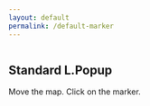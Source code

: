 ```yaml
---
layout: default
permalink: /default-marker
---
```


<script>
var myIcon = new L.Icon.Default({ popupAnchor: [1, -20] });
</script>

<div style="float: left; margin-right: 20px">
    <h2>Standard L.Popup</h2>
    <p>Move the map. Click on the marker.</p>
    <div id="map1" style="height:400px; width:400px; margin-bottom: 20px;"></div>
    <script type="text/javascript">
        var map1 = L.map('map1').setView([48.850258, 2.351074], 11);
    	// create the tile layer with correct attribution
    	L.tileLayer('https://a.tile.openstreetmap.org/{z}/{x}/{y}.png', {
        	attribution: '&copy; <a href="http://www.openstreetmap.org/copyright">OpenStreetMap</a> contributors'
    	}).addTo(map1);
    	
    	L.marker([48.850258, 2.351074]).addTo(map1).bindPopup('A pretty CSS3 popup.<br> Easily customizable.');
    </script>
 </div>
 
 <div style="float: left; margin-right: 20px">
    <h2>Responsive Popup</h2>
    <p>Move the map. Click on the marker.</p>
    <div id="map2" style="height:400px; width:400px; margin-bottom: 20px;"></div>
    <script type="text/javascript">
        var map2 = L.map('map2').setView([48.850258, 2.351074], 11);
    	// create the tile layer with correct attribution
    	L.tileLayer('https://a.tile.openstreetmap.org/{z}/{x}/{y}.png', {
        	attribution: '&copy; <a href="http://www.openstreetmap.org/copyright">OpenStreetMap</a> contributors'
    	}).addTo(map2);
    	
    	var popup2 = L.responsivePopup({ autoPan: false, offset: [15, 25]}).setContent('A pretty CSS3 responsive popup.<br> Easily customizable.');
    	L.marker([48.850258, 2.351074], { icon: myIcon }).addTo(map2).bindPopup(popup2);
    	
    	map2.on('popupopen',function(e) {
    		e.popup.marker1 = L.circleMarker(e.popup.getLatLng(), { radius: 15 , opacity: 0, fillColor: "#000000", fillOpacity: .3 }).addTo(map2);
         });
    	
    	map2.on('popupclose',function(e) {
    		map2.removeLayer(e.popup.marker1);
        });
    </script>
 </div>
 
 <div style="float: left; margin-right: 20px">
    <h2>Responsive Popup - Landscape</h2>
    <p>Click on the map to show a responsive popup.</p>
    <div id="map3" style="height:400px; width:400px; margin-bottom: 20px;"></div>
    <script type="text/javascript">
        var map3 = L.map('map3').setView([48.850258, 2.351074], 11);
    	// create the tile layer with correct attribution
    	L.tileLayer('https://a.tile.openstreetmap.org/{z}/{x}/{y}.png', {
        	attribution: '&copy; <a href="http://www.openstreetmap.org/copyright">OpenStreetMap</a> contributors'
    	}).addTo(map3);
    	
    	var popup3 = L.responsivePopup({ autoPan: false, offset: [15, 25]}).setContent('<div style="text-align: center; height: 160px; width: 300px">A pretty CSS3 responsive popup.<br> Easily customizable.</div>');
     	L.marker([48.850258, 2.351074], { icon: myIcon }).addTo(map3).bindPopup(popup3);

    	map3.on('popupopen',function(e) {
    		e.popup.marker1 = L.circleMarker(e.popup.getLatLng(), { radius: 15 , opacity: 0, fillColor: "#000000", fillOpacity: .3 }).addTo(map3);
         });
    	
    	map3.on('popupclose',function(e) {
    		map3.removeLayer(e.popup.marker1);
    	 });	
    </script>
</div>

<div style="float: left; margin-right: 20px">
    <h2>Responsive Popup - Portrait</h2>
    <p>Click on the map to show a responsive popup.</p>
    <div id="map4" style="height:300px; width:500px; margin-bottom: 20px;"></div>
    <script type="text/javascript">
        var map4 = L.map('map4').setView([48.850258, 2.351074], 11);
    	// create the tile layer with correct attribution
    	L.tileLayer('https://a.tile.openstreetmap.org/{z}/{x}/{y}.png', {
        	attribution: '&copy; <a href="http://www.openstreetmap.org/copyright">OpenStreetMap</a> contributors'
    	}).addTo(map4);
    	
    	var popup4 = L.responsivePopup({ autoPan: false, offset: [15, 25]}).setContent('<div style="text-align: center; height: 200px; width: 100px">A pretty CSS3 responsive popup.<br> Easily customizable.</div>');
      	L.marker([48.850258, 2.351074], { icon: myIcon }).addTo(map4).bindPopup(popup4);
      	
    	map4.on('popupopen',function(e) {
    		e.popup.marker1 = L.circleMarker(e.popup.getLatLng(), { radius: 15 , opacity: 0, fillColor: "#000000", fillOpacity: .3 }).addTo(map4);
         });
    	
    	map4.on('popupclose',function(e) {
    		map4.removeLayer(e.popup.marker1);
    	 });	      	
    </script>